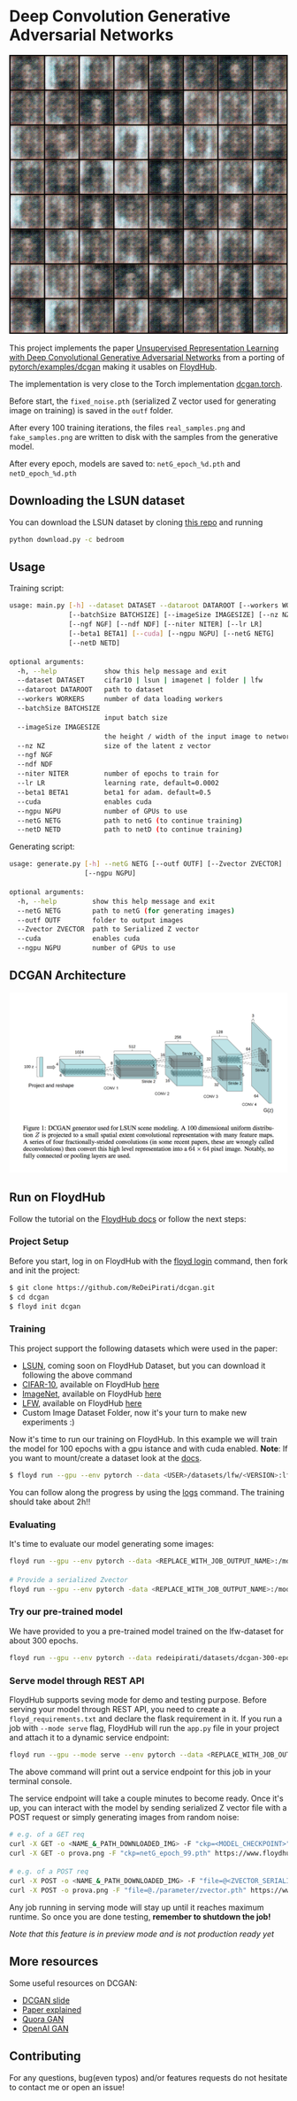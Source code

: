 # Deep Convolution Generative Adversarial Networks

![Generated images from noise on LFW ds after 300 epochs](images/lfw-300epochs.gif)

This project implements the paper [Unsupervised Representation Learning with Deep Convolutional Generative Adversarial Networks](http://arxiv.org/abs/1511.06434) from a porting of [pytorch/examples/dcgan](https://github.com/pytorch/examples/tree/master/dcgan) making it usables on [FloydHub](https://www.floydhub.com/).

The implementation is very close to the Torch implementation [dcgan.torch](https://github.com/soumith/dcgan.torch).

Before start, the `fixed_noise.pth` (serialized Z vector used for generating image on training) is saved in the `outf` folder.

After every 100 training iterations, the files `real_samples.png` and `fake_samples.png` are written to disk
with the samples from the generative model.

After every epoch, models are saved to: `netG_epoch_%d.pth` and `netD_epoch_%d.pth`

## Downloading the LSUN dataset
You can download the LSUN dataset by cloning [this repo](https://github.com/fyu/lsun) and running
```bash
python download.py -c bedroom
```

## Usage

Training script:

```bash
usage: main.py [-h] --dataset DATASET --dataroot DATAROOT [--workers WORKERS]
               [--batchSize BATCHSIZE] [--imageSize IMAGESIZE] [--nz NZ]
               [--ngf NGF] [--ndf NDF] [--niter NITER] [--lr LR]
               [--beta1 BETA1] [--cuda] [--ngpu NGPU] [--netG NETG]
               [--netD NETD]

optional arguments:
  -h, --help            show this help message and exit
  --dataset DATASET     cifar10 | lsun | imagenet | folder | lfw
  --dataroot DATAROOT   path to dataset
  --workers WORKERS     number of data loading workers
  --batchSize BATCHSIZE
                        input batch size
  --imageSize IMAGESIZE
                        the height / width of the input image to network
  --nz NZ               size of the latent z vector
  --ngf NGF
  --ndf NDF
  --niter NITER         number of epochs to train for
  --lr LR               learning rate, default=0.0002
  --beta1 BETA1         beta1 for adam. default=0.5
  --cuda                enables cuda
  --ngpu NGPU           number of GPUs to use
  --netG NETG           path to netG (to continue training)
  --netD NETD           path to netD (to continue training)
```

Generating script:

```bash
usage: generate.py [-h] --netG NETG [--outf OUTF] [--Zvector ZVECTOR] [--cuda]
                   [--ngpu NGPU]

optional arguments:
  -h, --help         show this help message and exit
  --netG NETG        path to netG (for generating images)
  --outf OUTF        folder to output images
  --Zvector ZVECTOR  path to Serialized Z vector
  --cuda             enables cuda
  --ngpu NGPU        number of GPUs to use
```

## DCGAN Architecture

![DCGAN](images/DCGan.png)

## Run on FloydHub

Follow the tutorial on the [FloydHub docs](http://docs.floydhub.com/examples/dcgan/) or follow the next steps:

### Project Setup

Before you start, log in on FloydHub with the [floyd login](http://docs.floydhub.com/commands/login/) command, then fork and init
the project:

```bash
$ git clone https://github.com/ReDeiPirati/dcgan.git
$ cd dcgan
$ floyd init dcgan
```

### Training

This project support the following datasets which were used in the paper:
- [LSUN](http://www.yf.io/p/lsun), coming soon on FloydHub Dataset, but you can download it following the above command
- [CIFAR-10](https://www.cs.toronto.edu/~kriz/cifar.html), available on FloydHub [here](https://www.floydhub.com/search/datasets?query=cifar)
- [ImageNet](http://www.image-net.org/), available on FloydHub [here](https://www.floydhub.com/search/datasets?query=imagenet)
- [LFW](http://vis-www.cs.umass.edu/lfw/), available on FloydHub [here](https://www.floydhub.com/search/datasets?query=lfw)
- Custom Image Dataset Folder, now it's your turn to make new experiments :)

Now it's time to run our training on FloydHub. In this example we will train the model for 100 epochs with a gpu istance and with cuda enabled.
**Note**: If you want to mount/create a dataset look at the [docs](http://docs.floydhub.com/guides/basics/create_new/#create-a-new-dataset).

```bash
$ floyd run --gpu --env pytorch --data <USER>/datasets/lfw/<VERSION>:lfw "python main.py --dataset lfw --dataroot /lfw --outf /output --cuda --ngpu 1 --niter 100
```
You can follow along the progress by using the [logs](http://docs.floydhub.com/commands/logs/) command.
The training should take about 2h!!

### Evaluating

It's time to evaluate our model generating some images:

```bash
floyd run --gpu --env pytorch --data <REPLACE_WITH_JOB_OUTPUT_NAME>:/model "python generate.py --netG /model/<REPLACE_WITH_MODEL_CHECKPOINT_PATH> --ngpu 1 --cuda"

# Provide a serialized Zvector
floyd run --gpu --env pytorch -data <REPLACE_WITH_JOB_OUTPUT_NAME>:/model "python generate.py --netG /model/<REPLACE_WITH_MODEL_CHECKPOINT_PATH> --Zvector <REPLACE_WITH_SERIALIZED_Z_VECTOR_PATH> --ngpu 1 --cuda"
```

### Try our pre-trained model

We have provided to you a pre-trained model trained on the lfw-dataset for about 300 epochs.

```bash
floyd run --gpu --env pytorch --data redeipirati/datasets/dcgan-300-epochs-models/1:/model "python generate.py --netG /model/netG_epoch_299.pth --ngpu 1 --cuda"
```

### Serve model through REST API

FloydHub supports seving mode for demo and testing purpose. Before serving your model through REST API,
you need to create a `floyd_requirements.txt` and declare the flask requirement in it. If you run a job
with `--mode serve` flag, FloydHub will run the `app.py` file in your project
and attach it to a dynamic service endpoint:

```bash
floyd run --gpu --mode serve --env pytorch --data <REPLACE_WITH_JOB_OUTPUT_NAME>
```

The above command will print out a service endpoint for this job in your terminal console.

The service endpoint will take a couple minutes to become ready. Once it's up, you can interact with the model by sending serialized Z vector file with a POST request or simply generating images from random noise:

```bash
# e.g. of a GET req
curl -X GET -o <NAME_&_PATH_DOWNLOADED_IMG> -F "ckp=<MODEL_CHECKPOINT>" <SERVICE_ENDPOINT>
curl -X GET -o prova.png -F "ckp=netG_epoch_99.pth" https://www.floydhub.com/expose/hellllllllllllllo!!!!

# e.g. of a POST req
curl -X POST -o <NAME_&_PATH_DOWNLOADED_IMG> -F "file=@<ZVECTOR_SERIALIZED_PATH>" <SERVICE_ENDPOINT>
curl -X POST -o prova.png -F "file=@./parameter/zvector.pth" https://www.floydhub.com/expose/hellllllllllllllo!!!!
```

Any job running in serving mode will stay up until it reaches maximum runtime. So
once you are done testing, **remember to shutdown the job!**

*Note that this feature is in preview mode and is not production ready yet*

## More resources

Some useful resources on DCGAN:

- [DCGAN slide](https://www.slideshare.net/enakai/dcgan-how-does-it-work)
- [Paper explained](https://medium.com/@liyin_27935/dcgan-79af14a1c247)
- [Quora GAN](https://www.quora.com/What-are-Generative-Adversarial-Networks-GANs)
- [OpenAI GAN](https://blog.openai.com/generative-models/)

## Contributing

For any questions, bug(even typos) and/or features requests do not hesitate to contact me or open an issue!
